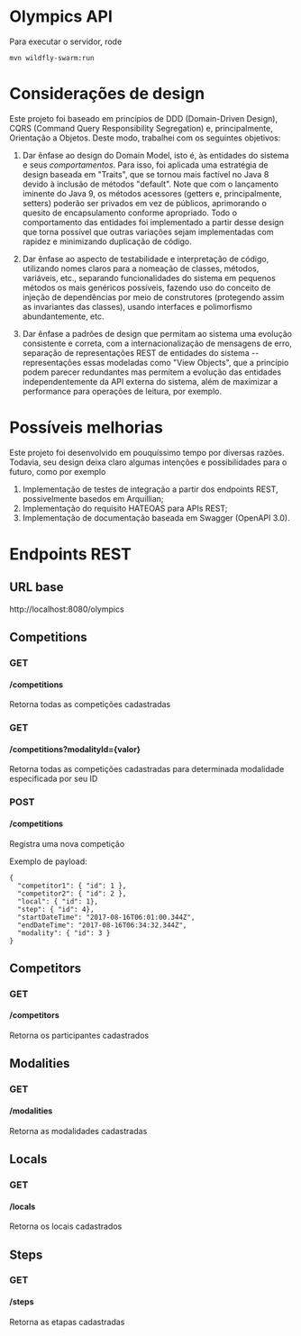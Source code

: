 # Olympics API

Para executar o servidor, rode

```
mvn wildfly-swarm:run
```

# Considerações de design

Este projeto foi baseado em princípios de DDD (Domain-Driven Design), CQRS (Command Query Responsibility Segregation) e, principalmente, Orientação a Objetos. Deste modo, trabalhei com os seguintes objetivos:

1. Dar ênfase ao design do Domain Model, isto é, às entidades do sistema e seus *comportamentos*. Para isso, foi aplicada uma estratégia de design baseada em "Traits", que se tornou mais factível no Java 8 devido à inclusão de métodos "default". Note que com o lançamento iminente do Java 9, os métodos acessores (getters e, principalmente, setters) poderão ser privados em vez de públicos, aprimorando o quesito de encapsulamento conforme apropriado. Todo o comportamento das entidades foi implementado a partir desse design que torna possível que outras variações sejam implementadas com rapidez e minimizando duplicação de código.

2. Dar ênfase ao aspecto de testabilidade e interpretação de código, utilizando nomes claros para a nomeação de classes, métodos, variáveis, etc., separando funcionalidades do sistema em pequenos métodos os mais genéricos possíveis, fazendo uso do conceito de injeção de dependências por meio de construtores (protegendo assim as invariantes das classes), usando interfaces e polimorfismo abundantemente, etc.

3. Dar ênfase a padrões de design que permitam ao sistema uma evolução consistente e correta, com a internacionalização de mensagens de erro, separação de representações REST de entidades do sistema -- representações essas modeladas como "View Objects", que a princípio podem parecer redundantes mas permitem a evolução das entidades independentemente da API externa do sistema, além de maximizar a performance para operações de leitura, por exemplo.

# Possíveis melhorias

Este projeto foi desenvolvido em pouquíssimo tempo por diversas razões. Todavia, seu design deixa claro algumas intenções e possibilidades para o futuro, como por exemplo

1. Implementação de testes de integração a partir dos endpoints REST, possivelmente basedos em Arquillian;
2. Implementação do requisito HATEOAS para APIs REST;
3. Implementação de documentação baseada em Swagger (OpenAPI 3.0).


# Endpoints REST

## URL base
http://localhost:8080/olympics


## Competitions

### GET
#### /competitions

Retorna todas as competições cadastradas


### GET
#### /competitions?modalityId={valor}

Retorna todas as competições cadastradas para determinada modalidade especificada por seu ID


### POST
#### /competitions

Registra uma nova competição

Exemplo de payload:

```
{
  "competitor1": { "id": 1 },
  "competitor2": { "id": 2 },
  "local": { "id": 1},
  "step": { "id": 4},
  "startDateTime": "2017-08-16T06:01:00.344Z",
  "endDateTime": "2017-08-16T06:34:32.344Z",
  "modality": { "id": 3 }
}
```

## Competitors

### GET
#### /competitors

Retorna os participantes cadastrados


## Modalities

### GET
#### /modalities

Retorna as modalidades cadastradas


## Locals

### GET
#### /locals

Retorna os locais cadastrados


## Steps

### GET
#### /steps

Retorna as etapas cadastradas


